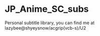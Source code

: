# JP_Anime_SC_subs
Personal subtitle library, you can find me at lazybee@shyeysnow/acgrip(vcb-s)/U2
